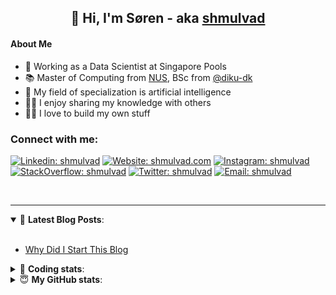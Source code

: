 <h2 align="center">
	👋 Hi, I'm Søren - aka <a href="https://shmulvad.com">shmulvad</a>
</h2>

#### About Me
- 🤖 Working as a Data Scientist at Singapore Pools
- 📚 Master of Computing from [NUS], BSc from [@diku-dk]
- 🧠 My field of specialization is artificial intelligence
- 👨‍🏫 I enjoy sharing my knowledge with others
- 👨‍💻 I love to build my own stuff

### Connect with me:

[![Linkedin: shmulvad](https://img.shields.io/badge/shmulvad-blue?style=flat&logo=Linkedin&logoColor=white)][linkedin]
[![Website: shmulvad.com](https://img.shields.io/badge/shmulvad.com-47CCCC?&style=flat&logo=Google-Chrome&logoColor=white)][website]
[![Instagram: shmulvad](https://img.shields.io/badge/-@shmulvad-purple?style=flat&logo=Instagram&logoColor=white)][instagram]
[![StackOverflow: shmulvad](https://img.shields.io/badge/shmulvad-FE7A16?style=flat&logo=stack-overflow&logoColor=white)][stackOverflow]
[![Twitter: shmulvad](https://img.shields.io/badge/@shmulvad-1ca0f1?style=flat&logo=twitter&logoColor=white)][twitter]
[![Email: shmulvad](https://img.shields.io/badge/shmulvad-D14836?style=flat&logo=gmail&logoColor=white)][mail]

<br />

---

<details open>
 <summary>📕 <b>Latest Blog Posts</b>: </summary>

<br>

<!-- BLOG-POST-LIST:START -->
- [Why Did I Start This Blog](https://shmulvad.com/blog/why-did-start-this-blog)
<!-- BLOG-POST-LIST:END -->

</details>

<!-- --- -->

<details>
 <summary>🤖 <b>Coding stats</b>: </summary>

<br>

NOTE: Doesn't track coding at work or work done in environments such as Jupyter Notebooks.

<!--START_SECTION:waka-->
![Code Time](http://img.shields.io/badge/Code%20Time-2%2C240%20hrs%2031%20mins-blue)

**I'm a Night 🦉** 

```text
🌞 Morning                433 commits         ██░░░░░░░░░░░░░░░░░░░░░░░   09.20 % 
🌆 Daytime                1235 commits        ███████░░░░░░░░░░░░░░░░░░   26.25 % 
🌃 Evening                1925 commits        ██████████░░░░░░░░░░░░░░░   40.91 % 
🌙 Night                  1112 commits        ██████░░░░░░░░░░░░░░░░░░░   23.63 % 
```


📊 **This Week I Spent My Time On** 

```text
💬 Programming Languages: 
Python                   5 hrs 7 mins        ████████████████████░░░░░   78.91 % 
Other                    48 mins             ███░░░░░░░░░░░░░░░░░░░░░░   12.46 % 
SQL                      14 mins             █░░░░░░░░░░░░░░░░░░░░░░░░   03.78 % 
Bash                     8 mins              █░░░░░░░░░░░░░░░░░░░░░░░░   02.15 % 
HTML                     6 mins              ░░░░░░░░░░░░░░░░░░░░░░░░░   01.74 % 

🔥 Editors: 
VS Code                  5 hrs 42 mins       ██████████████████████░░░   87.89 % 
Zsh                      47 mins             ███░░░░░░░░░░░░░░░░░░░░░░   12.11 % 

🐱‍💻 Projects: 
company-scrapers         3 hrs 12 mins       ████████████░░░░░░░░░░░░░   49.44 % 
faktanet                 1 hr 37 mins        ██████░░░░░░░░░░░░░░░░░░░   24.97 % 
overvaagning-admin       51 mins             ███░░░░░░░░░░░░░░░░░░░░░░   13.20 % 
hit-locator              48 mins             ███░░░░░░░░░░░░░░░░░░░░░░   12.39 % 
```


 Last Updated on 26/11/2023 18:40:07 UTC
<!--END_SECTION:waka-->

</details>

<!-- --- -->

<details>
 <summary>😇 <b>My GitHub stats</b>: </summary>

<br>

<img align="left" alt="shmulvad's Github Stats" src="https://github-readme-stats.vercel.app/api?username=shmulvad&show_icons=true&hide_border=true" />

</details>



[website]: https://shmulvad.com
[twitter]: https://twitter.com/shmulvad
[linkedin]: https://linkedin.com/in/shmulvad
[instagram]: https://instagram.com/shmulvad
[stackOverflow]: https://stackoverflow.com/users/9248793/shmulvad
[mail]: mailto:shmulvad@gmail.com
[@diku-dk]: https://github.com/diku-dk
[github]: https://github.com/shmulvad
[NUS]: https://www.nus.edu.sg